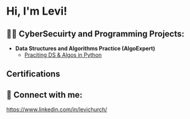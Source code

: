 <h1>Hi, I'm Levi! <br/>

<h2>👨‍💻 CyberSecuirty and Programming Projects:</h2>

- <b>Data Structures and Algorithms Practice (AlgoExpert)</b>
  - [Praciting DS & Algos in Python](https://github.com/joshmadakor1/Algorithms-Practice)


<h2>Certifications</h2>



<h2> 🤳 Connect with me:</h2>



https://www.linkedin.com/in/levichurch/




<!--

